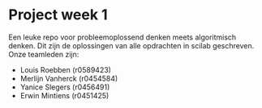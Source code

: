 # Project week 1
Een leuke repo voor probleemoplossend denken meets algoritmisch denken. Dit zijn de oplossingen van alle opdrachten in scilab geschreven. Onze teamleden zijn:

* Louis Roebben (r0589423)
* Merlijn Vanherck (r0454584)
* Yanice Slegers (r0456491)
* Erwin Mintiens (r0451425)
